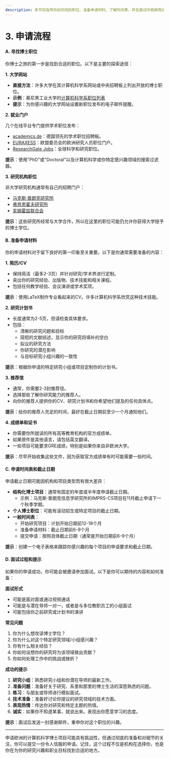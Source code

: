 ```yaml
---
description: 本节将指导你如何找到职位、准备申请材料、了解时间表，并在面试中脱颖而出。
---
```


# 3. 申请流程

#### A. 寻找博士职位

你博士之旅的第一步是找到合适的职位。以下是主要的探索途径：

**1. 大学网站**

* **直接方法**：许多大学在其计算机科学系网站或中央招聘板上列出开放的博士职位。
* **示例**：慕尼黑工业大学的[计算机科学系职位列表](https://www.in.tum.de/en/i15/jobs/)
* **提示**：为你感兴趣的大学网站设置新职位发布的电子邮件提醒。

**2. 就业门户**

几个在线平台专门提供学术职位发布：

* [academics.de](https://www.academics.de/)：德国领先的学术职位招聘板。
* [EURAXESS](https://euraxess.ec.europa.eu/)：欧盟委员会的欧洲研究人员职位门户。
* [ResearchGate Jobs](https://www.researchgate.net/jobs)：全球科学和研究职位。

**提示**：使用"PhD"或"Doctoral"以及计算机科学或你特定感兴趣领域的搜索过滤器。

**3. 研究机构职位**

非大学研究机构通常有自己的招聘门户：

* [马克斯·普朗克研究所](https://www.mpg.de/jobboard)
* [弗劳恩霍夫研究所](https://recruiting.fraunhofer.de/Jobs/1)
* [亥姆霍兹联合会](https://www.helmholtz.de/en/jobs-talent/job-vacancies/)

**提示**：这些研究所经常与大学合作，所以在这里的职位可能仍允许你获得大学授予的博士学位。

#### B. 准备申请材料

你的申请材料对于留下良好的第一印象至关重要。以下是你通常需要准备的内容：

**1. 简历/CV**

* 保持简洁（最多2-3页）并针对研究/学术界进行定制。
* 突出你的研究经验、出版物、技术技能和相关课程。
* 包括任何教学经验、会议演讲或学术奖项。

**提示**：使用LaTeX制作专业看起来的CV。许多计算机科学系欣赏这种技术技能。

**2. 研究计划书**

* 长度通常为2-5页，但请检查具体要求。
* 包括：
  * 清晰的研究问题和目标
  * 简短的文献综述，显示你的研究将填补的空白
  * 拟议的研究方法
  * 你研究的潜在影响
  * 与目标研究小组兴趣的一致性

**提示**：根据你申请的特定研究小组或项目定制你的计划书。

**3. 推荐信**

* 通常，你需要2-3封推荐信。
* 选择那些了解你研究能力的推荐人。
* 向你的推荐人提供你的CV、研究计划书和你希望他们提及的任何具体点。

**提示**：给你的推荐人充足的时间，最好在截止日期前至少一个月通知他们。

**4. 成绩单和证书**

* 你需要你所就读的所有高等教育机构的官方成绩单。
* 如果原件是其他语言，请包括英文翻译。
* 一些项目可能要求GRE成绩，特别是如果你来自非欧洲大学。

**提示**：尽早开始收集这些文件，因为获取官方成绩单有时可能需要一些时间。

#### C. 申请时间表和截止日期

申请截止日期可能因机构和项目类型而有很大差异：

* **结构化博士项目**：通常有固定的年度或半年度申请截止日期。
  * 示例：马克斯·普朗克信息学研究所的IMPRS-CS项目在11月截止申请下一个秋季学期。
* **个人博士职位**：可能有滚动招生或特定项目的截止日期。
* **一般时间表**：
  * 开始研究项目：计划开始日期前12-18个月
  * 准备申请材料：截止日期前6-9个月
  * 提交申请：按照具体截止日期（通常是开始日期前6-9个月）

**提示**：创建一个电子表格来跟踪你感兴趣的每个项目的申请要求和截止日期。

#### D. 面试过程和提示

如果你的申请成功，你可能会被邀请参加面试。以下是你可以期待的内容和如何准备：

**面试形式**

* 可能是面对面或通过视频通话
* 可能是与潜在导师一对一，或者是与多位教职员工的小组面试
* 可能包括你之前研究或计划书的演讲

**常见问题**

1. 你为什么想攻读博士学位？
2. 你为什么对这个特定研究领域/小组感兴趣？
3. 你有什么相关经验？
4. 你如何设想你的研究将为该领域做出贡献？
5. 你如何处理工作中的挑战或挫折？

**成功的提示**

1. **研究小组**：熟悉研究小组和你潜在导师的最新工作。
2. **准备问题**：准备好关于研究、系里和那里的博士生活的深思熟虑的问题。
3. **练习**：与朋友或导师进行模拟面试。
4. **技术准备**：准备好讨论你提议的研究领域的技术方面。
5. **表现热情**：传达你对研究和特定主题的热情。
6. **诚实**：如果你不知道某事，就说出来。表现出你愿意学习的态度。

**提示**：面试后发送一封感谢邮件，重申你对这个职位的兴趣。

***

申请欧洲的计算机科学博士项目可能具有挑战性，但通过彻底的准备和对细节的关注，你可以提交一份令人信服的申请。记住，这个过程不仅是机构在选择你，也是你在为你的研究兴趣和职业目标找到合适的地方。
